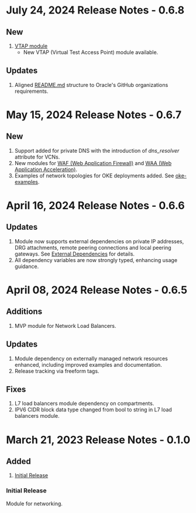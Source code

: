 # July 24, 2024 Release Notes - 0.6.8

## New
1. [VTAP module](./modules/vtap/)
    - New VTAP (Virtual Test Access Point) module available.
## Updates
1. Aligned [README.md](./README.md) structure to Oracle's GitHub organizations requirements.


# May 15, 2024 Release Notes - 0.6.7

## New
1. Support added for private DNS with the introduction of *dns_resolver* attribute for VCNs.
2. New modules for [WAF (Web Application Firewall)](./modules/waf/) and [WAA (Web Application Acceleration)](./modules/waa/).
2. Examples of network topologies for OKE deployments added. See [oke-examples](./examples/oke-examples/).


# April 16, 2024 Release Notes - 0.6.6

## Updates
1. Module now supports external dependencies on private IP addresses, DRG attachments, remote peering connections and local peering gateways. See [External Dependencies](./README.md#ext-dep) for details.
2. All dependency variables are now strongly typed, enhancing usage guidance.


# April 08, 2024 Release Notes - 0.6.5
## Additions
1. MVP module for Network Load Balancers.

## Updates
1. Module dependency on externally managed network resources enhanced, including improved examples and documentation.
2. Release tracking via freeform tags.

## Fixes
1. L7 load balancers module dependency on compartments.
2. IPV6 CIDR block data type changed from bool to string in L7 load balancers module.


# March 21, 2023 Release Notes - 0.1.0
## Added
1. [Initial Release](#0-1-0-initial)
### <a name="0-1-0-initial">Initial Release</a>
Module for networking.